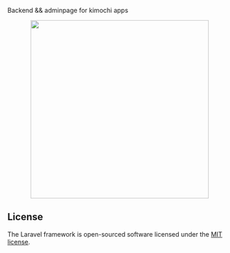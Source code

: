 Backend && adminpage for kimochi apps
<p align="center"><img src="https://res.cloudinary.com/dtfbvvkyp/image/upload/v1566331377/laravel-logolockup-cmyk-red.svg" width="400"></p>


## License

The Laravel framework is open-sourced software licensed under the [MIT license](https://opensource.org/licenses/MIT).
